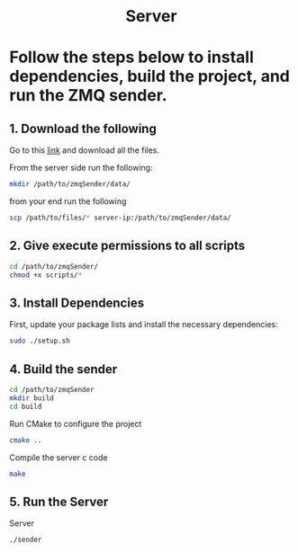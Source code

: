 <!-- PROJECT LOGO -->
<br />
<p align="center">
  <h1 align="center">Server</h3>
</p>

# Follow the steps below to install dependencies, build the project, and run the ZMQ sender.

## 1. Download the following
Go to this [link](https://drive.google.com/drive/folders/1EkHXA-k_TWk6JEP-0-5hSmtBPsAUsPXu?usp=share_link) and download all the files.

From the server side run the following:
```sh
mkdir /path/to/zmqSender/data/
```
from your end run the following
```sh
scp /path/to/files/* server-ip:/path/to/zmqSender/data/
```

## 2. Give execute permissions to all scripts
```sh
cd /path/to/zmqSender/
chmod +x scripts/*
```

## 3. Install Dependencies

First, update your package lists and install the necessary dependencies:

```sh
sudo ./setup.sh
```

## 4. Build the sender
```sh
cd /path/to/zmqSender
mkdir build
cd build
```
Run CMake to configure the project
```sh
cmake ..
```
Compile the server c code
```sh
make
```

## 5. Run the Server

Server
```sh
./sender
```
